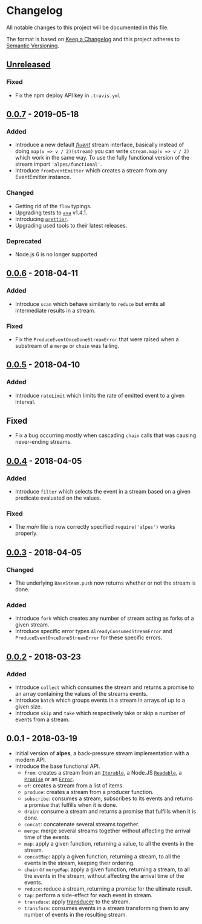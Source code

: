 # Changelog

All notable changes to this project will be documented in this file.

The format is based on [Keep a Changelog](http://keepachangelog.com/en/1.0.0/)
and this project adheres to [Semantic Versioning](http://semver.org/spec/v2.0.0.html).

## [Unreleased](https://github.com/craft-ai/alpes/compare/v0.0.7...HEAD)

### Fixed

- Fix the npm deploy API key in `.travis.yml`

## [0.0.7](https://github.com/craft-ai/alpes/compare/v0.0.6...v0.0.7) - 2019-05-18

### Added

- Introduce a new default [_fluent_](https://en.wikipedia.org/wiki/Fluent_interface) stream interface, basically instead of doing `map(v => v / 2)(stream)` you can write `stream.map(v => v / 2)` which work in the same way. To use the fully functional version of the stream import `'alpes/functional'`.
- Introduce `fromEventEmitter` which creates a stream from any EventEmitter instance.

### Changed

- Getting rid of the `flow` typings.
- Upgrading tests to [`ava`](https://github.com/avajs/ava/releases/tag/v1.4.1) v1.4.1.
- Introducing [`prettier`](https://prettier.io).
- Upgrading used tools to their latest releases.

### Deprecated

- Node.js 6 is no longer supported

## [0.0.6](https://github.com/craft-ai/alpes/compare/v0.0.5...v0.0.6) - 2018-04-11

### Added

- Introduce `scan` which behave similarly to `reduce` but emits all intermediate results in a stream.

### Fixed

- Fix the `ProduceEventOnceDoneStreamError` that were raised when a substream of a `merge` or `chain` was failing.

## [0.0.5](https://github.com/craft-ai/alpes/compare/v0.0.4...v0.0.5) - 2018-04-10

### Added

- Introduce `rateLimit` which limits the rate of emitted event to a given interval.

## Fixed

- Fix a bug occurring mostly when cascading `chain` calls that was causing never-ending streams.

## [0.0.4](https://github.com/craft-ai/alpes/compare/v0.0.3...v0.0.4) - 2018-04-05

### Added

- Introduce `filter` which selects the event in a stream based on a given predicate evaluated on the values.

### Fixed

- The _main_ file is now correctly specified `require('alpes')` works properly.

## [0.0.3](https://github.com/craft-ai/alpes/compare/v0.0.2...v0.0.3) - 2018-04-05

### Changed

- The underlying `BaseSteam.push` now returns whether or not the stream is done.

### Added

- Introduce `fork` which creates any number of stream acting as forks of a given stream.
- Introduce specific error types `AlreadyConsumedStreamError` and `ProduceEventOnceDoneStreamError` for these specific errors.

## [0.0.2](https://github.com/craft-ai/alpes/compare/v0.0.1...v0.0.2) - 2018-03-23

### Added

- Introduce `collect` which consumes the stream and returns a promise to an array containing the values of the streams events.
- Introduce `batch` which groups events in a stream in arrays of up to a given size.
- Introduce `skip` and `take` which respectively take or skip a number of events from a stream.

## 0.0.1 - 2018-03-19

- Initial version of **alpes**, a back-pressure stream implementation with a modern API.
- Introduce the base functional API.
  - `from`: creates a stream from an [`Iterable`](https://developer.mozilla.org/en/docs/Web/JavaScript/Guide/iterable), a Node.JS [`Readable`](https://nodejs.org/api/stream.html#stream_readable_streams), a [`Promise`](https://developer.mozilla.org/en/docs/Web/JavaScript/Reference/Global_Objects/Promise) or an [`Error`](https://developer.mozilla.org/en-US/docs/Web/JavaScript/Reference/Global_Objects/Error).
  - `of`: creates a stream from a list of items.
  - `produce`: creates a stream from a producer function.
  - `subscribe`: consumes a stream, subscribes to its events and returns a promise that fulfills when it is done.
  - `drain`: consume a stream and returns a promise that fulfills when it is done.
  - `concat`: concatenate several streams together.
  - `merge`: merge several streams together without affecting the arrival time of the events.
  - `map`: apply a given function, returning a value, to all the events in the stream.
  - `concatMap`: apply a given function, returning a stream, to all the events in the stream, keeping their ordering.
  - `chain` or `mergeMap`: apply a given function, returning a stream, to all the events in the stream, without affecting the arrival time of the events.
  - `reduce`: reduce a stream, returning a promise for the ultimate result.
  - `tap`: perform a side-effect for each event in stream.
  - `transduce`: apply [transducer](https://medium.com/@roman01la/understanding-transducers-in-javascript-3500d3bd9624) to the stream.
  - `transform`: consumes events in a stream transforming them to any number of events in the resulting stream.
